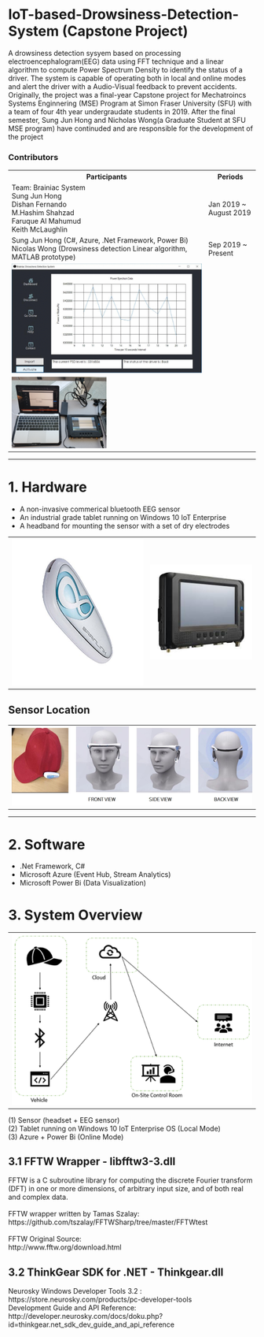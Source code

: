 # IoT-based-Drowsiness-Detection-System (Capstone Project)
A drowsiness detection sysyem based on processing electroencephalogram(EEG) data using FFT technique and a linear algorithm to compute Power Spectrum Density to identify the status of a driver. The system is capable of operating both in local and online modes and alert the driver with a Audio-Visual feedback to prevent accidents. Originally, the project was a final-year Capstone project for Mechatroincs Systems Enginnering (MSE) Program at Simon Fraser University (SFU) with a team of four 4th year undergraudate students in 2019. After the final semester, Sung Jun Hong and Nicholas Wong(a Graduate Student at SFU MSE program) have continuded and are responsible for the development of the project <br>

<h3> Contributors </h3>
<table align = "center" width = "50%" >
  <tr> <th> Participants </th> <th> Periods </tr>
  <tr><td>Team: Brainiac System <br> Sung Jun Hong <br> Dishan Fernando <br> M.Hashim Shahzad <br> Faruque Al Mahumud <br> Keith McLaughlin </td> 
  <td> Jan 2019 ~ August 2019 </td> </tr>
  <tr> <td> Sung Jun Hong (C#, Azure, .Net Framework, Power Bi) <br> Nicolas Wong (Drowsiness detection Linear algorithm, MATLAB prototype) </td> <td> Sep 2019 ~ Present </td> </tr>
</table?

<table align="center">
  <tr align="center"><td><img src ='img/demogif.gif'></td></tr>
  <tr> <td><img src = 'img/system.jpg' width="50%" ></td></tr>
</table>
<hr>

<h1>1. Hardware</h1>
<ul type ="disk">
  <li>A non-invasive commerical bluetooth EEG sensor </li>
  <li>An industrial grade tablet running on Windows 10 IoT Enterprise</li>
  <li>A headband for mounting the sensor with a set of dry electrodes</li>
</ul>
<table>
  <tr align="center"><td> <img src ='img/eegsensor.jpg' width="300px" height="300px"> </td> <td> <img src='img/mt7000.jpg'> </td></tr>
</table>

<h2> Sensor Location </h2>
<table align="center">
  <tr><td> <img src = 'img/sensorlocation.jpg'> </td></tr>
</table>
<hr>

<h1>2. Software</h1>
<ul type="disk">
  <li>.Net Framework, C#</li>
  <li>Microsoft Azure (Event Hub, Stream Analytics)</li>
  <li>Microsoft Power Bi (Data Visualization) </li>
</ul>

<h1>3. System Overview</h1>
<table>
  <tr><td><img src='img/systemdesign.png'></td></tr>
</table>
(1) Sensor (headset + EEG sensor) <br>
(2) Tablet running on Windows 10 IoT Enterprise OS (Local Mode) <br>
(3) Azure + Power Bi (Online Mode) <br>

<H2> 3.1 FFTW Wrapper - libfftw3-3.dll </H2>
FFTW is a C subroutine library for computing the discrete Fourier transform (DFT) in one or more dimensions, of arbitrary input size, and of both real and complex data.<br>
<br>
FFTW wrapper written by Tamas Szalay:<br>
https://github.com/tszalay/FFTWSharp/tree/master/FFTWtest<br>
<br>
FFTW Original Source:<br>
http://www.fftw.org/download.html<br>

<H2> 3.2 ThinkGear SDK for .NET - Thinkgear.dll </H2>
Neurosky Windows Developer Tools 3.2 : https://store.neurosky.com/products/pc-developer-tools <br>
Development Guide and API Reference: http://developer.neurosky.com/docs/doku.php?id=thinkgear.net_sdk_dev_guide_and_api_reference
